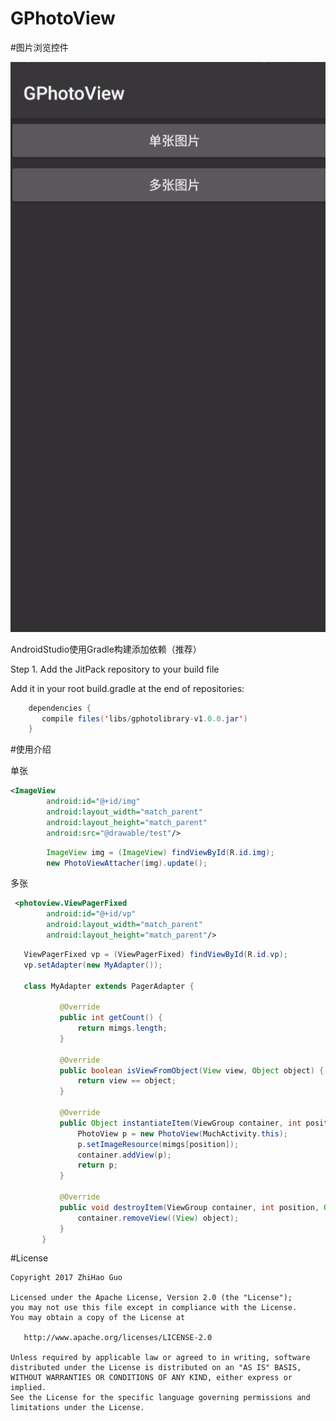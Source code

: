 # GPhotoView
#图片浏览控件

![image](https://github.com/GuoZhiHao9396/GPhotoView/blob/master/app/src/main/res/raw/test.gif)

AndroidStudio使用Gradle构建添加依赖（推荐）

Step 1. Add the JitPack repository to your build file

Add it in your root build.gradle at the end of repositories:
```java
    dependencies {
	   compile files('libs/gphotolibrary-v1.0.0.jar')
	}
```

#使用介绍

单张
```xml
<ImageView
        android:id="@+id/img"
        android:layout_width="match_parent"
        android:layout_height="match_parent"
        android:src="@drawable/test"/>
```

```java
        ImageView img = (ImageView) findViewById(R.id.img);
        new PhotoViewAttacher(img).update();
```

多张
```xml
 <photoview.ViewPagerFixed
        android:id="@+id/vp"
        android:layout_width="match_parent"
        android:layout_height="match_parent"/>
```

```java
   ViewPagerFixed vp = (ViewPagerFixed) findViewById(R.id.vp);
   vp.setAdapter(new MyAdapter());

   class MyAdapter extends PagerAdapter {

           @Override
           public int getCount() {
               return mimgs.length;
           }

           @Override
           public boolean isViewFromObject(View view, Object object) {
               return view == object;
           }

           @Override
           public Object instantiateItem(ViewGroup container, int position) {
               PhotoView p = new PhotoView(MuchActivity.this);
               p.setImageResource(mimgs[position]);
               container.addView(p);
               return p;
           }

           @Override
           public void destroyItem(ViewGroup container, int position, Object object) {
               container.removeView((View) object);
           }
       }
```
#License
```text
Copyright 2017 ZhiHao Guo

Licensed under the Apache License, Version 2.0 (the "License");
you may not use this file except in compliance with the License.
You may obtain a copy of the License at

   http://www.apache.org/licenses/LICENSE-2.0

Unless required by applicable law or agreed to in writing, software
distributed under the License is distributed on an "AS IS" BASIS,
WITHOUT WARRANTIES OR CONDITIONS OF ANY KIND, either express or implied.
See the License for the specific language governing permissions and
limitations under the License.
```
